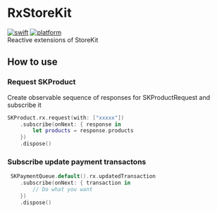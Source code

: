 # RxStoreKit

[![swift](https://img.shields.io/endpoint?url=https%3A%2F%2Fswiftpackageindex.com%2Fapi%2Fpackages%2F453jerry%2FRxStoreKit%2Fbadge%3Ftype%3Dswift-versions)](https://swiftpackageindex.com/453jerry/RxStoreKit)
[![platform](https://img.shields.io/endpoint?url=https%3A%2F%2Fswiftpackageindex.com%2Fapi%2Fpackages%2F453jerry%2FRxStoreKit%2Fbadge%3Ftype%3Dplatforms)](https://swiftpackageindex.com/453jerry/RxStoreKit)  
Reactive extensions of StoreKit

## How to use

### Request SKProduct

Create observable sequence of responses for SKProductRequest and subscribe it

``` swift
SKProduct.rx.request(with: ["xxxxx"])
    .subscribe(onNext: { response in
        let products = response.products
    })
    .dispose()
```

### Subscribe update payment transactons

```swift
 SKPaymentQueue.default().rx.updatedTransaction
    .subscribe(onNext: { transaction in
        // Do what you want
    })
    .dispose()
```